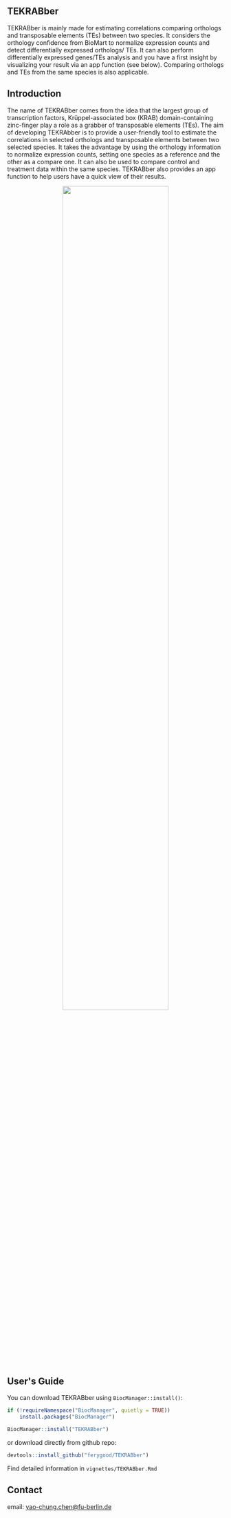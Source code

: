 ## TEKRABber

TEKRABber is mainly made for estimating correlations comparing orthologs and transposable elements (TEs) between two species. It considers the orthology confidence from BioMart to normalize expression counts and detect differentially expressed orthologs/ TEs. It can also perform differentially expressed genes/TEs analysis and you have a first insight by visualizing your result via an app function (see below). Comparing orthologs and TEs from the same species is also applicable.  

## Introduction
The name of TEKRABber comes from the idea that the largest group of transcription factors, Krüppel-associated box (KRAB) domain-containing zinc-finger play a role as a grabber of transposable elements (TEs). The aim of developing TEKRAbber is to provide a user-friendly tool to estimate the correlations in selected orthologs and transposable elements between two selected species. It takes the advantage by using the orthology information to normalize expression counts, setting one species as a reference and the other as a compare one. It can also be used to compare control and treatment data within the same species. TEKRABber also provides an app function to help users have a quick view of their results.

<p align="center">
  <img src="https://user-images.githubusercontent.com/40789913/143321587-dc3dd415-89d8-44fc-8500-52960cd6a4c5.gif" width="70%" height="70%" />
</p>


## User's Guide  
You can download TEKRABber using `BiocManager::install()`:

```r
if (!requireNamespace("BiocManager", quietly = TRUE))
    install.packages("BiocManager")

BiocManager::install("TEKRABber")
```

or download directly from github repo:

```r
devtools::install_github("ferygood/TEKRABber")
```

Find detailed information in `vignettes/TEKRABber.Rmd`

## Contact
email: yao-chung.chen@fu-berlin.de